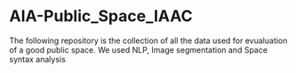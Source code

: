 # AIA-Public_Space_IAAC
The following repository is the collection of all the data used for evualuation of a good public space. We used NLP, Image segmentation and Space syntax analysis
